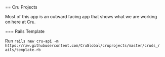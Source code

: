 == Cru Projects

Most of this app is an outward facing app that shows what we are working on here at Cru.

=== Rails Template

Run `rails new cru-api -m https://raw.githubusercontent.com/CruGlobal/cruprojects/master/cruds_rails/template.rb`

